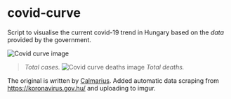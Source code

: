 # covid-curve
Script to visualise the current covid-19 trend in Hungary based on the *data* provided by the government.

![Covid curve image](https://i.imgur.com/qQQMoh7.png)
> *Total cases.*
![Covid curve deaths image](https://i.imgur.com/OgRpHpL.png)
> *Total deaths.*

The original is written by [Calmarius](https://github.com/Calmarius). Added automatic data scraping from https://koronavirus.gov.hu/ and uploading to imgur.
